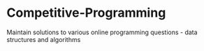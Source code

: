 # Competitive-Programming
Maintain solutions to various online programming questions - data structures and algorithms
